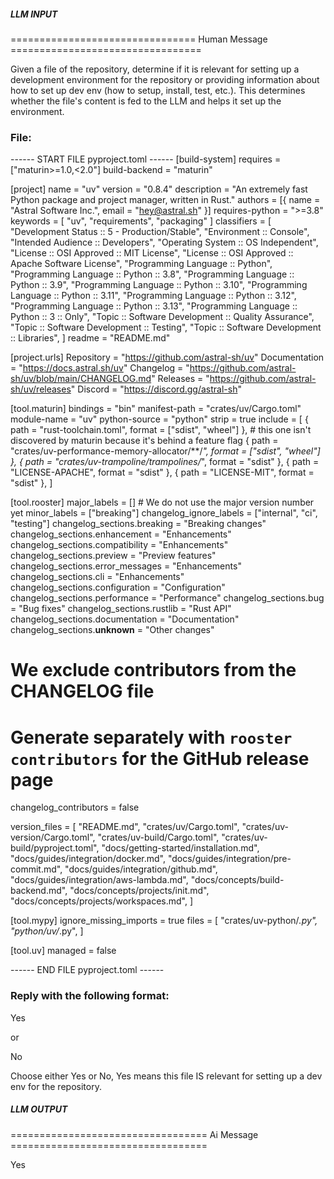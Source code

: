 ##### LLM INPUT #####
================================ Human Message =================================

Given a file of the repository, determine if it is relevant for setting up a development environment for the repository or providing information about how to set up dev env (how to setup, install, test, etc.). This determines whether the file's content is fed to the LLM and helps it set up the environment.

### File:
------ START FILE pyproject.toml ------
[build-system]
requires = ["maturin>=1.0,<2.0"]
build-backend = "maturin"

[project]
name = "uv"
version = "0.8.4"
description = "An extremely fast Python package and project manager, written in Rust."
authors = [{ name = "Astral Software Inc.", email = "hey@astral.sh" }]
requires-python = ">=3.8"
keywords = [
  "uv", "requirements", "packaging"
]
classifiers = [
  "Development Status :: 5 - Production/Stable",
  "Environment :: Console",
  "Intended Audience :: Developers",
  "Operating System :: OS Independent",
  "License :: OSI Approved :: MIT License",
  "License :: OSI Approved :: Apache Software License",
  "Programming Language :: Python",
  "Programming Language :: Python :: 3.8",
  "Programming Language :: Python :: 3.9",
  "Programming Language :: Python :: 3.10",
  "Programming Language :: Python :: 3.11",
  "Programming Language :: Python :: 3.12",
  "Programming Language :: Python :: 3.13",
  "Programming Language :: Python :: 3 :: Only",
  "Topic :: Software Development :: Quality Assurance",
  "Topic :: Software Development :: Testing",
  "Topic :: Software Development :: Libraries",
]
readme = "README.md"

[project.urls]
Repository = "https://github.com/astral-sh/uv"
Documentation = "https://docs.astral.sh/uv"
Changelog = "https://github.com/astral-sh/uv/blob/main/CHANGELOG.md"
Releases = "https://github.com/astral-sh/uv/releases"
Discord = "https://discord.gg/astral-sh"

[tool.maturin]
bindings = "bin"
manifest-path = "crates/uv/Cargo.toml"
module-name = "uv"
python-source = "python"
strip = true
include = [
    { path = "rust-toolchain.toml", format = ["sdist", "wheel"] },
    # this one isn't discovered by maturin because it's behind a feature flag
    { path = "crates/uv-performance-memory-allocator/**/*", format = ["sdist", "wheel"] },
    { path = "crates/uv-trampoline/trampolines/*", format = "sdist" },
    { path = "LICENSE-APACHE", format = "sdist" },
    { path = "LICENSE-MIT", format = "sdist" },
]

[tool.rooster]
major_labels = []  # We do not use the major version number yet
minor_labels = ["breaking"]
changelog_ignore_labels = ["internal", "ci", "testing"]
changelog_sections.breaking = "Breaking changes"
changelog_sections.enhancement = "Enhancements"
changelog_sections.compatibility = "Enhancements"
changelog_sections.preview = "Preview features"
changelog_sections.error_messages = "Enhancements"
changelog_sections.cli = "Enhancements"
changelog_sections.configuration = "Configuration"
changelog_sections.performance = "Performance"
changelog_sections.bug = "Bug fixes"
changelog_sections.rustlib = "Rust API"
changelog_sections.documentation = "Documentation"
changelog_sections.__unknown__ = "Other changes"

# We exclude contributors from the CHANGELOG file
# Generate separately with `rooster contributors` for the GitHub release page
changelog_contributors = false

version_files = [
  "README.md",
  "crates/uv/Cargo.toml",
  "crates/uv-version/Cargo.toml",
  "crates/uv-build/Cargo.toml",
  "crates/uv-build/pyproject.toml",
  "docs/getting-started/installation.md",
  "docs/guides/integration/docker.md",
  "docs/guides/integration/pre-commit.md",
  "docs/guides/integration/github.md",
  "docs/guides/integration/aws-lambda.md",
  "docs/concepts/build-backend.md",
  "docs/concepts/projects/init.md",
  "docs/concepts/projects/workspaces.md",
]

[tool.mypy]
ignore_missing_imports = true
files = [
  "crates/uv-python/*.py",
  "python/uv/*.py",
]

[tool.uv]
managed = false

------ END FILE pyproject.toml ------

### Reply with the following format:

<rel>Yes</rel>

or

<rel>No</rel>

Choose either Yes or No, Yes means this file IS relevant for setting up a dev env for the repository.

##### LLM OUTPUT #####
================================== Ai Message ==================================

<rel>Yes</rel>
